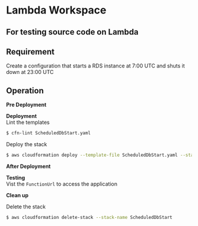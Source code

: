 # Lambda Workspace

## For testing source code on Lambda

## Requirement

Create a configuration that starts a RDS instance at 7:00 UTC and shuts it down at 23:00 UTC

## Operation

**Pre Deployment**

**Deployment**  
Lint the templates

```bash
$ cfn-lint ScheduledDbStart.yaml
```

Deploy the stack

```bash
$ aws cloudformation deploy --template-file ScheduledDbStart.yaml --stack-name ScheduledDbStart --parameter-overrides file://private-parameters.json --capabilities CAPABILITY_IAM
```

**After Deployment**

**Testing**  
Vist the `FunctionUrl` to access the application

**Clean up**

Delete the stack

```bash
$ aws cloudformation delete-stack --stack-name ScheduledDbStart
```
